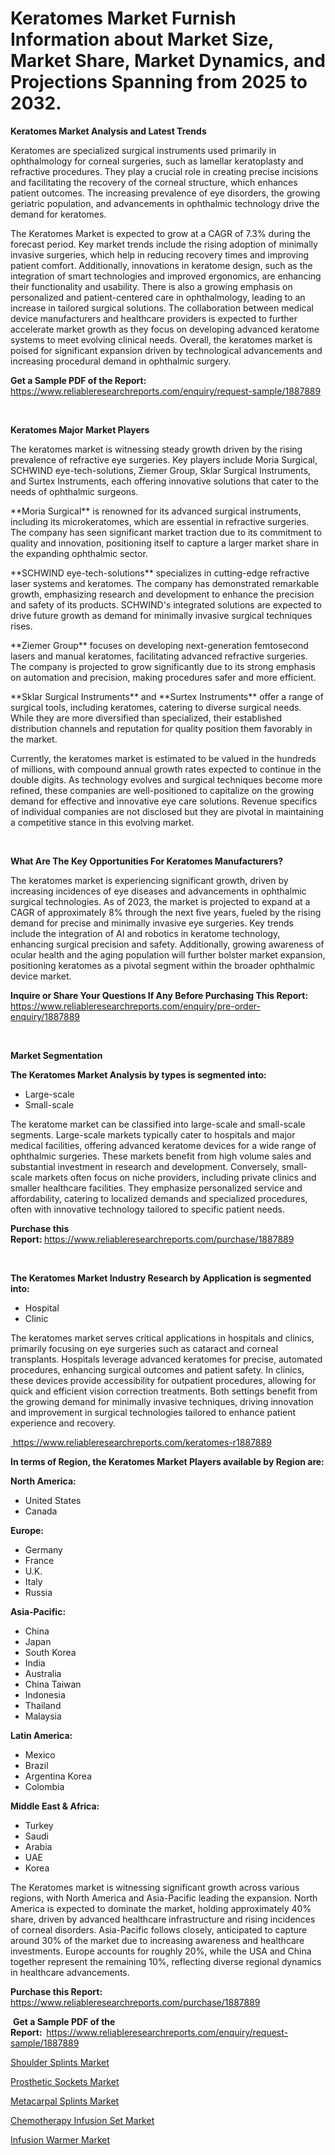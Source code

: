 <p><h1>Keratomes Market Furnish Information about Market Size, Market Share, Market Dynamics, and Projections Spanning from 2025 to 2032.</h1></p><p><strong>Keratomes Market Analysis and Latest Trends</strong></p>
<p><p>Keratomes are specialized surgical instruments used primarily in ophthalmology for corneal surgeries, such as lamellar keratoplasty and refractive procedures. They play a crucial role in creating precise incisions and facilitating the recovery of the corneal structure, which enhances patient outcomes. The increasing prevalence of eye disorders, the growing geriatric population, and advancements in ophthalmic technology drive the demand for keratomes.</p><p>The Keratomes Market is expected to grow at a CAGR of 7.3% during the forecast period. Key market trends include the rising adoption of minimally invasive surgeries, which help in reducing recovery times and improving patient comfort. Additionally, innovations in keratome design, such as the integration of smart technologies and improved ergonomics, are enhancing their functionality and usability. There is also a growing emphasis on personalized and patient-centered care in ophthalmology, leading to an increase in tailored surgical solutions. The collaboration between medical device manufacturers and healthcare providers is expected to further accelerate market growth as they focus on developing advanced keratome systems to meet evolving clinical needs. Overall, the keratomes market is poised for significant expansion driven by technological advancements and increasing procedural demand in ophthalmic surgery.</p></p>
<p><strong>Get a Sample PDF of the Report:&nbsp;</strong> <a href="https://www.reliableresearchreports.com/enquiry/request-sample/1887889?utm_campaign=121&utm_medium=2&utm_source=Github&utm_content=ia&utm_term=04032025&utm_id=keratomes">https://www.reliableresearchreports.com/enquiry/request-sample/1887889</a></p>
<p>&nbsp;</p>
<p><strong>Keratomes Major Market Players</strong></p>
<p><p>The keratomes market is witnessing steady growth driven by the rising prevalence of refractive eye surgeries. Key players include Moria Surgical, SCHWIND eye-tech-solutions, Ziemer Group, Sklar Surgical Instruments, and Surtex Instruments, each offering innovative solutions that cater to the needs of ophthalmic surgeons.</p><p>**Moria Surgical** is renowned for its advanced surgical instruments, including its microkeratomes, which are essential in refractive surgeries. The company has seen significant market traction due to its commitment to quality and innovation, positioning itself to capture a larger market share in the expanding ophthalmic sector.</p><p>**SCHWIND eye-tech-solutions** specializes in cutting-edge refractive laser systems and keratomes. The company has demonstrated remarkable growth, emphasizing research and development to enhance the precision and safety of its products. SCHWIND's integrated solutions are expected to drive future growth as demand for minimally invasive surgical techniques rises.</p><p>**Ziemer Group** focuses on developing next-generation femtosecond lasers and manual keratomes, facilitating advanced refractive surgeries. The company is projected to grow significantly due to its strong emphasis on automation and precision, making procedures safer and more efficient.</p><p>**Sklar Surgical Instruments** and **Surtex Instruments** offer a range of surgical tools, including keratomes, catering to diverse surgical needs. While they are more diversified than specialized, their established distribution channels and reputation for quality position them favorably in the market.</p><p>Currently, the keratomes market is estimated to be valued in the hundreds of millions, with compound annual growth rates expected to continue in the double digits. As technology evolves and surgical techniques become more refined, these companies are well-positioned to capitalize on the growing demand for effective and innovative eye care solutions. Revenue specifics of individual companies are not disclosed but they are pivotal in maintaining a competitive stance in this evolving market.</p></p>
<p>&nbsp;</p>
<p><strong>What Are The Key Opportunities For Keratomes Manufacturers?</strong></p>
<p><p>The keratomes market is experiencing significant growth, driven by increasing incidences of eye diseases and advancements in ophthalmic surgical technologies. As of 2023, the market is projected to expand at a CAGR of approximately 8% through the next five years, fueled by the rising demand for precise and minimally invasive eye surgeries. Key trends include the integration of AI and robotics in keratome technology, enhancing surgical precision and safety. Additionally, growing awareness of ocular health and the aging population will further bolster market expansion, positioning keratomes as a pivotal segment within the broader ophthalmic device market.</p></p>
<p><strong>Inquire or Share Your Questions If Any Before Purchasing This Report:</strong> <a href="https://www.reliableresearchreports.com/enquiry/pre-order-enquiry/1887889?utm_campaign=121&utm_medium=2&utm_source=Github&utm_content=ia&utm_term=04032025&utm_id=keratomes">https://www.reliableresearchreports.com/enquiry/pre-order-enquiry/1887889</a></p>
<p>&nbsp;</p>
<p><strong>Market Segmentation</strong></p>
<p><strong>The Keratomes Market Analysis by types is segmented into:</strong></p>
<p><ul><li>Large-scale</li><li>Small-scale</li></ul></p>
<p><p>The keratome market can be classified into large-scale and small-scale segments. Large-scale markets typically cater to hospitals and major medical facilities, offering advanced keratome devices for a wide range of ophthalmic surgeries. These markets benefit from high volume sales and substantial investment in research and development. Conversely, small-scale markets often focus on niche providers, including private clinics and smaller healthcare facilities. They emphasize personalized service and affordability, catering to localized demands and specialized procedures, often with innovative technology tailored to specific patient needs.</p></p>
<p><strong>Purchase this Report:&nbsp;</strong><a href="https://www.reliableresearchreports.com/purchase/1887889?utm_campaign=121&utm_medium=2&utm_source=Github&utm_content=ia&utm_term=04032025&utm_id=keratomes">https://www.reliableresearchreports.com/purchase/1887889</a></p>
<p>&nbsp;</p>
<p><strong>The Keratomes Market Industry Research by Application is segmented into:</strong></p>
<p><ul><li>Hospital</li><li>Clinic</li></ul></p>
<p><p>The keratomes market serves critical applications in hospitals and clinics, primarily focusing on eye surgeries such as cataract and corneal transplants. Hospitals leverage advanced keratomes for precise, automated procedures, enhancing surgical outcomes and patient safety. In clinics, these devices provide accessibility for outpatient procedures, allowing for quick and efficient vision correction treatments. Both settings benefit from the growing demand for minimally invasive techniques, driving innovation and improvement in surgical technologies tailored to enhance patient experience and recovery.</p></p>
<p><a href="https://www.reliableresearchreports.com/keratomes-r1887889?utm_campaign=121&utm_medium=2&utm_source=Github&utm_content=ia&utm_term=04032025&utm_id=keratomes">&nbsp;https://www.reliableresearchreports.com/keratomes-r1887889</a></p>
<p><strong>In terms of Region, the Keratomes Market Players available by Region are:</strong></p>
<p>
    <p> <strong> North America: </strong>
        <ul>
            <li>United States</li>
            <li>Canada</li>
        </ul>
        </p> 
    <p> <strong> Europe: </strong>
        <ul>
            <li>Germany</li>
            <li>France</li>
            <li>U.K.</li>
            <li>Italy</li>
            <li>Russia</li>
        </ul>
        </p> 
    <p> <strong> Asia-Pacific: </strong>
        <ul>
            <li>China</li>
            <li>Japan</li>
            <li>South Korea</li>
            <li>India</li>
            <li>Australia</li>
            <li>China Taiwan</li>
            <li>Indonesia</li>
            <li>Thailand</li>
            <li>Malaysia</li>
        </ul>
        </p> 
    <p> <strong> Latin America: </strong>
        <ul>
            <li>Mexico</li>
            <li>Brazil</li>
            <li>Argentina Korea</li>
            <li>Colombia</li>
        </ul>
        </p> 
    <p> <strong> Middle East & Africa: </strong>
        <ul>
            <li>Turkey</li>
            <li>Saudi</li>
            <li>Arabia</li>
            <li>UAE</li>
            <li>Korea</li>
        </ul>
    </p>
    </p>
<p><p>The Keratomes market is witnessing significant growth across various regions, with North America and Asia-Pacific leading the expansion. North America is expected to dominate the market, holding approximately 40% share, driven by advanced healthcare infrastructure and rising incidences of corneal disorders. Asia-Pacific follows closely, anticipated to capture around 30% of the market due to increasing awareness and healthcare investments. Europe accounts for roughly 20%, while the USA and China together represent the remaining 10%, reflecting diverse regional dynamics in healthcare advancements.</p></p>
<p><strong>Purchase this Report: </strong><a href="https://www.reliableresearchreports.com/purchase/1887889?utm_campaign=121&utm_medium=2&utm_source=Github&utm_content=ia&utm_term=04032025&utm_id=keratomes">https://www.reliableresearchreports.com/purchase/1887889</a></p>
<p>&nbsp;<strong>Get a Sample PDF of the Report:&nbsp;&nbsp;</strong><a href="https://www.reliableresearchreports.com/enquiry/request-sample/1887889?utm_campaign=121&utm_medium=2&utm_source=Github&utm_content=ia&utm_term=04032025&utm_id=keratomes">https://www.reliableresearchreports.com/enquiry/request-sample/1887889</a></p>
<p><strong></strong></p>
<p><p><a href="https://github.com/kukolkasimo5/Market-Research-Report-List-1/blob/main/shoulder-splints-market.md?utm_campaign=121&utm_medium=2&utm_source=Github&utm_content=ia&utm_term=04032025&utm_id=keratomes">Shoulder Splints Market</a></p><p><a href="https://github.com/shafriusizi/Market-Research-Report-List-1/blob/main/prosthetic-sockets-market.md?utm_campaign=121&utm_medium=2&utm_source=Github&utm_content=ia&utm_term=04032025&utm_id=keratomes">Prosthetic Sockets Market</a></p><p><a href="https://github.com/mudgeadamsvx/Market-Research-Report-List-1/blob/main/metacarpal-splints-market.md?utm_campaign=121&utm_medium=2&utm_source=Github&utm_content=ia&utm_term=04032025&utm_id=keratomes">Metacarpal Splints Market</a></p><p><a href="https://github.com/lefiobakali/Market-Research-Report-List-1/blob/main/chemotherapy-infusion-set-market.md?utm_campaign=121&utm_medium=2&utm_source=Github&utm_content=ia&utm_term=04032025&utm_id=keratomes">Chemotherapy Infusion Set Market</a></p><p><a href="https://github.com/stickkinkel/Market-Research-Report-List-1/blob/main/infusion-warmer-market.md?utm_campaign=121&utm_medium=2&utm_source=Github&utm_content=ia&utm_term=04032025&utm_id=keratomes">Infusion Warmer Market</a></p></p>